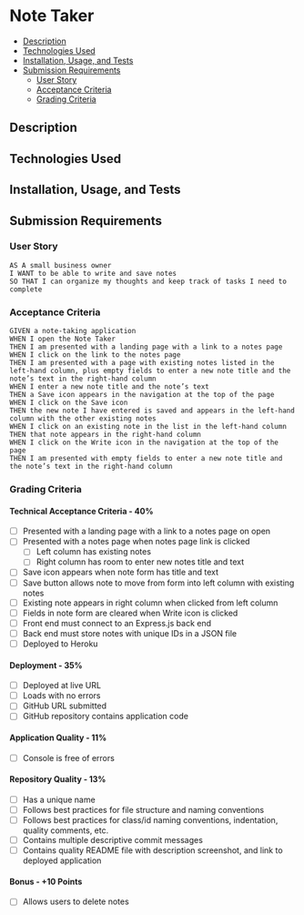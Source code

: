 # Note Taker <!-- omit in toc -->
- [Description](#description)
- [Technologies Used](#technologies-used)
- [Installation, Usage, and Tests](#installation-usage-and-tests)
- [Submission Requirements](#submission-requirements)
  - [User Story](#user-story)
  - [Acceptance Criteria](#acceptance-criteria)
  - [Grading Criteria](#grading-criteria)
## Description

## Technologies Used

## Installation, Usage, and Tests

## Submission Requirements
### User Story
```
AS A small business owner
I WANT to be able to write and save notes
SO THAT I can organize my thoughts and keep track of tasks I need to complete
```
### Acceptance Criteria
```
GIVEN a note-taking application
WHEN I open the Note Taker
THEN I am presented with a landing page with a link to a notes page
WHEN I click on the link to the notes page
THEN I am presented with a page with existing notes listed in the left-hand column, plus empty fields to enter a new note title and the note’s text in the right-hand column
WHEN I enter a new note title and the note’s text
THEN a Save icon appears in the navigation at the top of the page
WHEN I click on the Save icon
THEN the new note I have entered is saved and appears in the left-hand column with the other existing notes
WHEN I click on an existing note in the list in the left-hand column
THEN that note appears in the right-hand column
WHEN I click on the Write icon in the navigation at the top of the page
THEN I am presented with empty fields to enter a new note title and the note’s text in the right-hand column
```
### Grading Criteria
#### Technical Acceptance Criteria - 40% <!-- omit in toc -->
- [ ] Presented with a landing page with a link to a notes page on open
- [ ] Presented with a notes page when notes page link is clicked
  - [ ] Left column has existing notes
  - [ ] Right column has room to enter new notes title and text
- [ ] Save icon appears when note form has title and text
- [ ] Save button allows note to move from form into left column with existing notes
- [ ] Existing note appears in right column when clicked from left column
- [ ] Fields in note form are cleared when Write icon is clicked
- [ ] Front end must connect to an Express.js back end
- [ ] Back end must store notes with unique IDs in a JSON file
- [ ] Deployed to Heroku
#### Deployment - 35% <!-- omit in toc -->
- [ ] Deployed at live URL
- [ ] Loads with no errors
- [ ] GitHub URL submitted
- [ ] GitHub repository contains application code
#### Application Quality - 11% <!-- omit in toc -->
- [ ] Console is free of errors
#### Repository Quality - 13% <!-- omit in toc -->
- [ ] Has a unique name
- [ ] Follows best practices for file structure and naming conventions
- [ ] Follows best practices for class/id naming conventions, indentation, quality comments, etc.
- [ ] Contains multiple descriptive commit messages
- [ ] Contains quality README file with description screenshot, and link to deployed application
#### Bonus - +10 Points <!-- omit in toc -->
- [ ] Allows users to delete notes